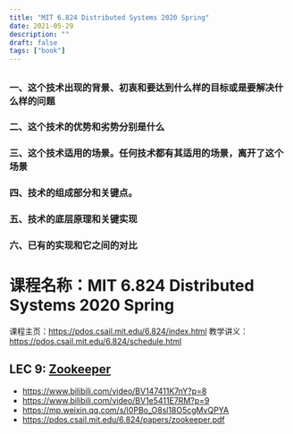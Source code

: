 ```yaml
---
title: "MIT 6.824 Distributed Systems 2020 Spring"
date: 2021-05-29
description: ""
draft: false
tags: ["book"]
---
```




##  

### 一、这个技术出现的背景、初衷和要达到什么样的目标或是要解决什么样的问题



### 二、这个技术的优势和劣势分别是什么 

### 三、这个技术适用的场景。任何技术都有其适用的场景，离开了这个场景



### 四、技术的组成部分和关键点。





### 五、技术的底层原理和关键实现

### 六、已有的实现和它之间的对比



# 课程名称：MIT 6.824 Distributed Systems 2020 Spring 

课程主页：https://pdos.csail.mit.edu/6.824/index.html
教学讲义：https://pdos.csail.mit.edu/6.824/schedule.html

## LEC 9:  [Zookeeper](https://pdos.csail.mit.edu/6.824/notes/l-zookeeper.txt)



- https://www.bilibili.com/video/BV147411K7nY?p=8
- https://www.bilibili.com/video/BV1e5411E7RM?p=9
- https://mp.weixin.qq.com/s/I0PBo_O8sl18O5cgMvQPYA
- https://pdos.csail.mit.edu/6.824/papers/zookeeper.pdf













